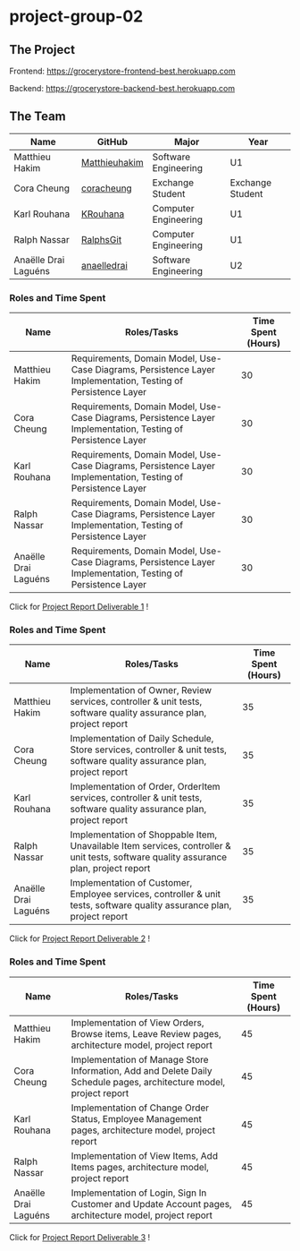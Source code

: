 # project-group-02

## The Project

Frontend: https://grocerystore-frontend-best.herokuapp.com

Backend: https://grocerystore-backend-best.herokuapp.com



## The Team

| Name | GitHub |Major |Year|
| ------------- | ------------- |-----------|--|
| Matthieu Hakim | [Matthieuhakim] | Software Engineering | U1 |
| Cora Cheung | [coracheung] | Exchange Student | Exchange Student |
| Karl Rouhana | [KRouhana] | Computer Engineering | U1 |
| Ralph Nassar | [RalphsGit] | Computer Engineering | U1 |
| Anaëlle Drai Laguéns | [anaelledrai] | Software Engineering | U2 |


[Matthieuhakim]:https://github.com/Matthieuhakim
[coracheung]:https://github.com/coracheung
[KRouhana]:https://github.com/KRouhana
[RalphsGit]:https://github.com/RalphsGit
[anaelledrai]: https://github.com/anaelledrai


### Roles and Time Spent
| Name  | Roles/Tasks |Time Spent (Hours)|
| ------------- | ------------- |---|
| Matthieu Hakim | Requirements, Domain Model, Use-Case Diagrams, Persistence Layer Implementation, Testing of Persistence Layer | 30 |
| Cora Cheung | Requirements, Domain Model, Use-Case Diagrams, Persistence Layer Implementation, Testing of Persistence Layer | 30 |
| Karl Rouhana | Requirements, Domain Model, Use-Case Diagrams, Persistence Layer Implementation, Testing of Persistence Layer | 30 |
| Ralph Nassar | Requirements, Domain Model, Use-Case Diagrams, Persistence Layer Implementation, Testing of Persistence Layer | 30 |
| Anaëlle Drai Laguéns | Requirements, Domain Model, Use-Case Diagrams, Persistence Layer Implementation, Testing of Persistence Layer | 30 |

Click for [Project Report Deliverable 1] !

[Project Report Deliverable 1]:https://github.com/McGill-ECSE321-Winter2022/project-group-group-02/wiki/Project-Report-Deliverable-1


### Roles and Time Spent
| Name  | Roles/Tasks |Time Spent (Hours)|
| ------------- | ------------- |---|
| Matthieu Hakim | Implementation of Owner, Review services, controller & unit tests, software quality assurance plan, project report | 35 |
| Cora Cheung | Implementation of Daily Schedule, Store services, controller & unit tests, software quality assurance plan, project report | 35 |
| Karl Rouhana | Implementation of Order, OrderItem services, controller & unit tests, software quality assurance plan, project report | 35 |
| Ralph Nassar | Implementation of Shoppable Item, Unavailable Item services, controller & unit tests, software quality assurance plan, project report | 35 |
| Anaëlle Drai Laguéns | Implementation of Customer, Employee services, controller & unit tests, software quality assurance plan, project report| 35 |

Click for [Project Report Deliverable 2] !

[Project Report Deliverable 2]:https://github.com/McGill-ECSE321-Winter2022/project-group-group-02/wiki/Project-Report-Deliverable-2

### Roles and Time Spent
| Name  | Roles/Tasks |Time Spent (Hours)|
| ------------- | ------------- |---|
| Matthieu Hakim | Implementation of View Orders, Browse items, Leave Review pages, architecture model, project report | 45 |
| Cora Cheung | Implementation of Manage Store Information, Add and Delete Daily Schedule pages, architecture model, project report| 45 |
| Karl Rouhana | Implementation of Change Order Status, Employee Management pages, architecture model, project report| 45 |
| Ralph Nassar | Implementation of View Items, Add Items pages, architecture model, project report | 45 |
| Anaëlle Drai Laguéns | Implementation of Login, Sign In Customer and Update Account pages, architecture model, project report| 45 |

Click for [Project Report Deliverable 3] !

[Project Report Deliverable 3]:https://github.com/McGill-ECSE321-Winter2022/project-group-group-02/wiki/Project-Report-Deliverable-3











